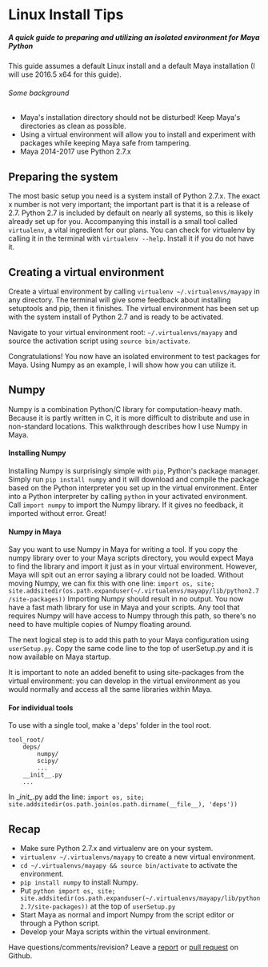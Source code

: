 # Linux Install Tips
##### A quick guide to preparing and utilizing an isolated environment for Maya Python

This guide assumes a default Linux install and a default Maya installation
(I will use 2016.5 x64 for this guide).

###### Some background
* Maya's installation directory should not be disturbed! Keep Maya's directories
  as clean as possible.
* Using a virtual environment will allow you to install and experiment with
  packages while keeping Maya safe from tampering.
* Maya 2014-2017 use Python 2.7.x

Preparing the system
--
The most basic setup you need is a system install of Python 2.7.x. The exact x
number is not very important; the important part is that it is a release of
2.7. Python 2.7 is included by default on nearly all systems, so this is likely
already set up for you. Accompanying this install is a small tool called
`virtualenv`, a vital ingredient for our plans. You can check for virtualenv
by calling it in the terminal with `virtualenv --help`. Install it if you do
not have it.

Creating a virtual environment
--
Create a virtual environment by calling `virtualenv ~/.virtualenvs/mayapy` in
any directory. The terminal will give some feedback about installing setuptools
and pip, then it finishes. The virtual environment has been set up with the
system install of Python 2.7 and is ready to be activated.

Navigate to your virtual environment root: `~/.virtualenvs/mayapy` and source
the activation script using `source bin/activate`.

Congratulations! You now have an isolated environment to test packages for
Maya. Using Numpy as an example, I will show how you can utilize it.

Numpy
--
Numpy is a combination Python/C library for computation-heavy math. Because it is
partly written in C, it is more difficult to distribute and use in non-standard
locations. This walkthrough describes how I use Numpy in Maya.

#### Installing Numpy
Installing Numpy is surprisingly simple with `pip`, Python's package manager.
Simply run `pip install numpy` and it will download and compile the package
based on the Python interpreter you set up in the virtual environment. Enter
into a Python interpreter by calling `python` in your activated environment.
Call `import numpy` to import the Numpy library. If it gives no feedback, it
imported without error. Great!

#### Numpy in Maya
Say you want to use Numpy in Maya for writing a tool. If you copy the numpy
library over to your Maya scripts directory, you would expect Maya to find
the library and import it just as in your virtual environment. However, Maya
will spit out an error saying a library could not be loaded. Without moving
Numpy, we can fix this with one line:
```import os, site; site.addsitedir(os.path.expanduser(~/.virtualenvs/mayapy/lib/python2.7/site-packages))```
Importing Numpy should result in no output. You now have a fast math library
for use in Maya and your scripts. Any tool that requires Numpy will have
access to Numpy through this path, so there's no need to have multiple copies
of Numpy floating around.

The next logical step is to add this path to your Maya configuration using
`userSetup.py`. Copy the same code line to the top of userSetup.py and it
is now available on Maya startup.

It is important to note an added benefit to using site-packages from the
virtual environment: you can develop in the virtual environment as you would
normally and access all the same libraries within Maya.

#### For individual tools
To use with a single tool, make a 'deps' folder in the tool root.
```
tool_root/
    deps/
        numpy/
        scipy/
        ...
    __init__.py
    ...
```
In \__init\__.py add the line:
```import os, site; site.addsitedir(os.path.join(os.path.dirname(__file__), 'deps'))```

## Recap
* Make sure Python 2.7.x and virtualenv are on your system.
* `virtualenv ~/.virtualenvs/mayapy` to create a new virtual environment.
* `cd ~/.virtualenvs/mayapy && source bin/activate` to activate the
  environment.
* `pip install numpy` to install Numpy.
* Put ``python
  import os, site;
  site.addsitedir(os.path.expanduser(~/.virtualenvs/mayapy/lib/python2.7/site-packages))``
  at the top of `userSetup.py`
* Start Maya as normal and import Numpy from the script editor or through a Python
  script.
* Develop your Maya scripts within the virtual environment.

Have questions/comments/revision? Leave a
[report](https://github.com/Italic-/ita_tools/issues) or
[pull request](https://github.com/Italic-/ita_tools/pulls) on Github.

